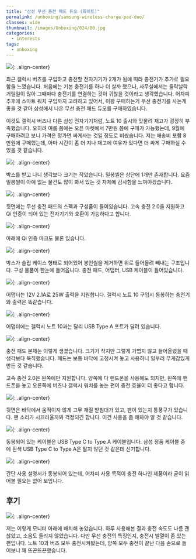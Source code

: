 ```yaml
---
title: "삼성 무선 충전 패드 듀오 (화이트)"
permalink: /unboxing/samsung-wireless-charge-pad-duo/
classes: wide
thumbnail: /images/Unboxing/024/00.jpg
categories:
  - interests
tags:
  - unboxing
---
```


![](/images/Unboxing/024/00.jpg){: .align-center}

최근 갤럭시 버즈를 구입하고 충전할 전자기기가 2개가 됨에 따라 충전기가 추가로 필요함을 느꼈습니다. 처음에는 기본 충전기를 하나 더 살까 했으나, 사무실에서는 들락날락 거릴일이 많아 그때마다 충전기를 연결하는 것이 귀찮을 것이라고 생각했습니다. 어차피 추후에 스마트 워치 구입까지 고려하고 있어서, 이왕 구매하는거 무선 충전기를 사는게 좋을 것 같아 삼성에서 나온 무선 충전 패드 듀오를 구매하였습니다.

이것도 갤럭시 버즈나 다른 삼성 전자기기처럼, 노트 10 출시와 맞물려 재고가 굉장히 부족했습니다. 오히려 여름 쯤에는 오픈 마켓에서 7만원 쯤에 구매가 가능했는데, 9월에 구매하려고 보니 가격은 정가면 싸게사는 것일 정도로 비쌌습니다. 저는 배송비 포함 8만원에 구매했는데, 아마 시간이 좀 더 지나 재고에 여유가 있다면 더 싸게 구매하실 수 있을 것 같습니다.

![](/images/Unboxing/024/01.jpg){: .align-center}

박스를 받고 나니 생각보다 크기는 작았습니다. 밀봉씰은 상단에 1개만 존재합니다. 요즘 밀봉씰이 아예 없는 물건도 많이 봐서 있는 것 자체에 감사함을 느껴야겠습니다.

![](/images/Unboxing/024/02.jpg){: .align-center}

뒷면에는 무선 충전 패드의 스펙과 구성품이 들어있습니다. 고속 충전 2.0을 지원하고 Qi 인증이 되어 있는 전자기기와 호환이 가능하다고 합니다.

![](/images/Unboxing/024/03.jpg){: .align-center}

아래에 Qi 인증 마크도 물론 있습니다.

![](/images/Unboxing/024/04.jpg){: .align-center}

박스가 슬립 케이스 형태로 되어있어 봉인씰을 제거하면 위로 들어올려 빼내는 구조입니다. 구성 물품이 한눈에 들어옵니다. 충전 패드, 어댑터, USB 케이블이 들어있습니다.

![](/images/Unboxing/024/05.jpg){: .align-center}

어댑터는 12V 2.1A로 25W 출력을 지원합니다. 갤럭시 노트 10 구입시 동봉하는 충전기와 출력은 똑같습니다.

![](/images/Unboxing/024/06.jpg){: .align-center}

어댑터에는 갤럭시 노트 10과는 달리 USB Type A 포트가 달려 있습니다.

![](/images/Unboxing/024/07.jpg){: .align-center}

충전 패드 본체는 이렇게 생겼습니다. 크기가 작지만 그렇게 가볍지 않고 들어올렸을 때 생각보다 묵직했습니다. 패드는 보통 바닥에 고정시켜 놓고 사용하니 일부러 무게감있게 만든 것 같습니다.

고속 충전 2.0은 왼쪽에만 지원합니다. 양쪽에 다 핸드폰을 사용해도 되지만, 왼쪽에 핸드폰을 놓고 오른쪽에 버즈나 갤럭시 워치를 놓는 편이 충전 효율이 더 좋다고 합니다.

![](/images/Unboxing/024/08.jpg){: .align-center}

뒷면은 바닥에서 움직이지 않게 고무 재질 받침대가 있고, 팬이 있는지 통풍구가 있습니다. 팬 소리가 시끄러울까봐 걱정되긴 합니다. 이건 사용을 좀 해봐야 알 것 같습니다.

![](/images/Unboxing/024/09.jpg){: .align-center}

동봉되어 있는 케이블은 USB Type C to Type A 케이블입니다. 삼성 정품 케이블 중에 흰색 USB Type C to Type A은 팔지 않던 것 같은데 신기합니다.

![](/images/Unboxing/024/10.jpg){: .align-center}

간단 사용 설명서가 동봉되어 있는데, 어차피 사용 목적이 충전 하나인 제품이라 굳이 읽어볼 필요는 없어 보입니다.

## 후기

![](/images/Unboxing/024/11.jpg){: .align-center}

저는 이렇게 모니터 아래에 배치해 놓았습니다. 하루 사용해본 결과 충전 속도도 나름 괜찮았고, 소음도 들리지 않았습니다. 다만 무선 충전의 특징인지, 충전시 발열이 좀 있는 편입니다. 노트 10과 버즈 모두 충전시켜봤는데, 양쪽 모두 충전이 끝난 다음 손으로 들어보니 꽤 뜨끈뜨끈했습니다.